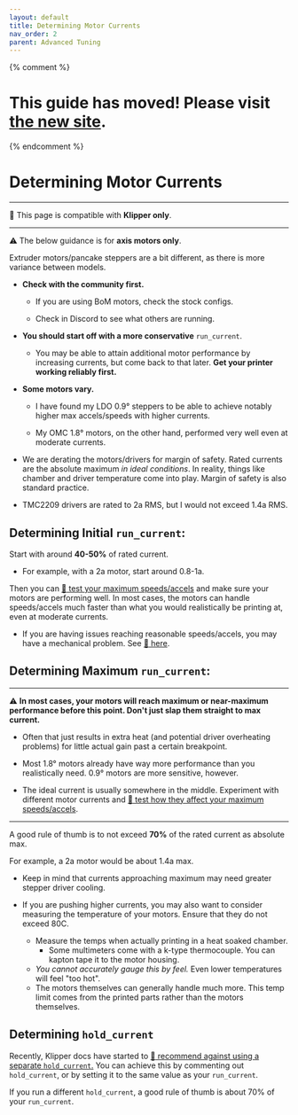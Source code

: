 ```yaml
---
layout: default
title: Determining Motor Currents
nav_order: 2
parent: Advanced Tuning
---
```

{% comment %} 
# This guide has moved! Please visit [the new site](https://andrewellis93.github.io/Print-Tuning-Guide/).
{% endcomment %}
# Determining Motor Currents
---
:dizzy: This page is compatible with **Klipper only**.

---
:warning: The below guidance is for **axis motors only**.

Extruder motors/pancake steppers are a bit different, as there is more variance between models.

- **Check with the community first.**
    - If you are using BoM motors, check the stock configs.

    - Check in Discord to see what others are running.

- **You should start off with a more conservative** `run_current`.
    - You may be able to attain additional motor performance by increasing currents, but come back to that later. **Get your printer working reliably first.**

- **Some motors vary.**
    - I have found my LDO 0.9° steppers to be able to achieve notably higher max accels/speeds with higher currents. 

    - My OMC 1.8° motors, on the other hand, performed very well even at moderate currents.

- We are derating the motors/drivers for margin of safety. Rated currents are the absolute maximum *in ideal conditions*. In reality, things like chamber and driver temperature come into play. Margin of safety is also standard practice.
- TMC2209 drivers are rated to 2a RMS, but I would not exceed 1.4a RMS.

## Determining Initial `run_current`:
Start with around **40-50%** of rated current.

- For example, with a 2a motor, start around 0.8-1a.

Then you can [:page_facing_up: test your maximum speeds/accels](./determining_max_speeds_accels.md) and make sure your motors are performing well. In most cases, the motors can handle speeds/accels much faster than what you would realistically be printing at, even at moderate currents.
- If you are having issues reaching reasonable speeds/accels, you may have a mechanical problem. See [:page_facing_up: here](./troubleshooting/layer_shifting.md).

## Determining Maximum `run_current`:

---------------------------------
:warning: **In most cases, your motors will reach maximum or near-maximum performance before this point. Don't just slap them straight to max current.** 

- Often that just results in extra heat (and potential driver overheating problems) for little actual gain past a certain breakpoint.

- Most 1.8° motors already have way more performance than you realistically need. 0.9° motors are more sensitive, however.

- The ideal current is usually somewhere in the middle. Experiment with different motor currents and [:page_facing_up: test how they affect your maximum speeds/accels](./determining_max_speeds_accels.md).

---------------------------------

A good rule of thumb is to not exceed **70%** of the rated current as absolute max.

For example, a 2a motor would be about 1.4a max.


- Keep in mind that currents approaching maximum may need greater stepper driver cooling.

- If you are pushing higher currents, you may also want to consider measuring the temperature of your motors. Ensure that they do not exceed 80C.
    - Measure the temps when actually printing in a heat soaked chamber.
        - Some multimeters come with a k-type thermocouple. You can kapton tape it to the motor housing.
    - *You cannot accurately gauge this by feel.* Even lower temperatures will feel "too hot".
    - The motors themselves can generally handle much more. This temp limit comes from the printed parts rather than the motors themselves.
## Determining `hold_current`
Recently, Klipper docs have started to [:page_facing_up: recommend against using a separate `hold_current`.](https://github.com/Klipper3d/klipper/pull/4977) You can achieve this by commenting out `hold_current`, or by setting it to the same value as your `run_current`.

If you run a different `hold_current`, a good rule of thumb is about 70% of your `run_current`.

